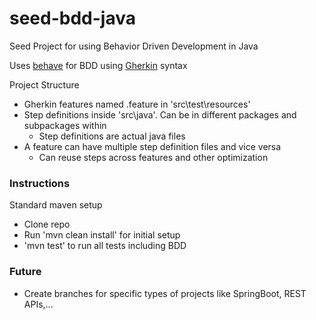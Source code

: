 # seed-bdd-java
Seed Project for using Behavior Driven Development in Java

Uses [behave](https://behave.readthedocs.io/en/stable/) for BDD using [Gherkin](https://cucumber.io/docs/gherkin/reference/) syntax

Project Structure
- Gherkin features named .feature in 'src\test\resources'
- Step definitions inside 'src\java\'. Can be in different packages and subpackages within
  - Step definitions are actual java files
- A feature can have multiple step definition files and vice versa
  - Can reuse steps across features and other optimization

### Instructions
Standard maven setup
- Clone repo
- Run 'mvn clean install' for initial setup
- 'mvn test' to run all tests including BDD

### Future
- Create branches for specific types of projects like SpringBoot, REST APIs,...